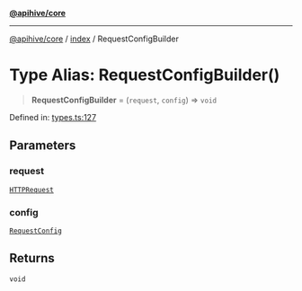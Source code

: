 [**@apihive/core**](../../README.md)

***

[@apihive/core](../../modules.md) / [index](../README.md) / RequestConfigBuilder

# Type Alias: RequestConfigBuilder()

> **RequestConfigBuilder** = (`request`, `config`) => `void`

Defined in: [types.ts:127](https://github.com/cleverplatypus/apihive-core/blob/917ef8bbf07171bc9393193650ebef9dbc655327/src/types.ts#L127)

## Parameters

### request

[`HTTPRequest`](../../HTTPRequest/classes/HTTPRequest.md)

### config

[`RequestConfig`](RequestConfig.md)

## Returns

`void`
